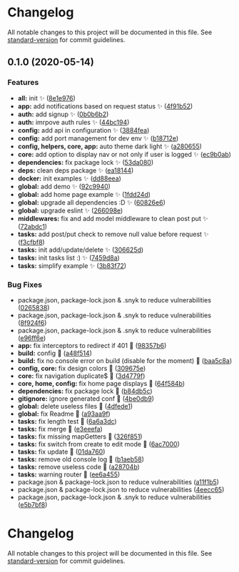 # Changelog

All notable changes to this project will be documented in this file. See [standard-version](https://github.com/conventional-changelog/standard-version) for commit guidelines.

## 0.1.0 (2020-05-14)


### Features

* **all:** init ✨ ([8e1e976](https://github.com/weareopensource/Vue/commit/8e1e9768111622bfb9998c09a4850db453d536b0))
* **app:** add notifications based on request status ✨ ([4f91b52](https://github.com/weareopensource/Vue/commit/4f91b5291e60b26c6a1a399aedc1ab9163bab804))
* **auth:** add signup ✨ ([0b0b6b2](https://github.com/weareopensource/Vue/commit/0b0b6b238a848244bac281f1c1cf3c3c8514d00e))
* **auth:** imrpove auth rules ✨ ([44bc194](https://github.com/weareopensource/Vue/commit/44bc194bc2e4d86cd990badac9c5b7a026d63d31))
* **config:** add api in configuration ✨ ([3884fea](https://github.com/weareopensource/Vue/commit/3884fead2f808292f3064195963f4f7e5ddfc2e0))
* **config:** add port management for dev env ✨ ([b18712e](https://github.com/weareopensource/Vue/commit/b18712e81dd44ef94f4555512ea47ce94db2ec47))
* **config, helpers, core, app:** auto theme dark light ✨ ([a280655](https://github.com/weareopensource/Vue/commit/a280655d18ec48d66fd5e140538e9be2afa9ba3e))
* **core:** add option to display nav or not only if user is logged ✨ ([ec9b0ab](https://github.com/weareopensource/Vue/commit/ec9b0ab253d3f3c41bcd6378345a8f8555240800))
* **dependencies:** fix package lock ✨ ([53da080](https://github.com/weareopensource/Vue/commit/53da08022fafa3de4e3f61782abc4270040721a0))
* **deps:** clean deps package ✨ ([ea18144](https://github.com/weareopensource/Vue/commit/ea18144f07aff8445084b7c93a70bfa3629ffbce))
* **docker:** init examples ✨ ([dd88eea](https://github.com/weareopensource/Vue/commit/dd88eea331c9e43f8e89442afc9bff7d79c20a13))
* **global:** add demo ✨ ([92c9940](https://github.com/weareopensource/Vue/commit/92c9940917d536bcc6344f48135755d6d75d6e1d))
* **global:** add home page example ✨ ([1fdd24d](https://github.com/weareopensource/Vue/commit/1fdd24db741854a33bc5b0aa4cd410eadea19f3d))
* **global:** upgrade all dependencies :D ✨ ([60826e6](https://github.com/weareopensource/Vue/commit/60826e60bdaf864f4bf8baee8d7985adbbdee430))
* **global:** upgrade eslint ✨ ([266098e](https://github.com/weareopensource/Vue/commit/266098e7bafff945ffc217e4eb0f67b74311ae34))
* **middlewares:** fix and add model middleware to clean post put ✨ ([72abdc1](https://github.com/weareopensource/Vue/commit/72abdc13023423db8be51e50bd449160baa1d551))
* **tasks:** add post/put check to remove null value before request ✨ ([f3cfbf8](https://github.com/weareopensource/Vue/commit/f3cfbf8bd5a128225727dd7b4054e5792d27579f))
* **tasks:** init add/update/delete ✨ ([306625d](https://github.com/weareopensource/Vue/commit/306625d7189488318541b0258badb68262c5f28c))
* **tasks:** init tasks list :) ✨ ([7459d8a](https://github.com/weareopensource/Vue/commit/7459d8a5185fcf4fe50ea4fee5bb80d055b168d3))
* **tasks:** simplify example ✨ ([3b83f72](https://github.com/weareopensource/Vue/commit/3b83f72337214c3204222f251b9d146d3aff5e8d))


### Bug Fixes

* package.json, package-lock.json & .snyk to reduce vulnerabilities ([0265838](https://github.com/weareopensource/Vue/commit/0265838b9ed596b2ad32a7c9bcf0239553b4e0ac))
* package.json, package-lock.json & .snyk to reduce vulnerabilities ([8f924f6](https://github.com/weareopensource/Vue/commit/8f924f660602e78739008245167b1d6175bfb5bb))
* package.json, package-lock.json & .snyk to reduce vulnerabilities ([e96ff6e](https://github.com/weareopensource/Vue/commit/e96ff6e551549058b78a23ff8d17aee0ca00d40c))
* **app:** fix interceptors to redirect if 401 🐛 ([98357b6](https://github.com/weareopensource/Vue/commit/98357b68da3e0a5363f2306428a928aba3a0f8b8))
* **build:** config 🐛 ([a48f514](https://github.com/weareopensource/Vue/commit/a48f51484b261cf99e92c6c0653d79ff986caaee))
* **build:** fix no console error on build (disable for the moment) 🐛 ([baa5c8a](https://github.com/weareopensource/Vue/commit/baa5c8a8bedc8ce27c48be147658bfa858a25808))
* **config, core:** fix design colors 🐛 ([309675e](https://github.com/weareopensource/Vue/commit/309675e36f5153e1a33079fee98e700b4a06c2a9))
* **core:** fix navigation duplicate$ 🐛 ([3d4779f](https://github.com/weareopensource/Vue/commit/3d4779f83990edf915fa76b1292f4316370c3dd4))
* **core, home, config:** fix home page displays 🐛 ([64f584b](https://github.com/weareopensource/Vue/commit/64f584ba5c77faf929f659ce69aef381b4fd15ea))
* **dependencies:** fix package lock 🐛 ([b84db5c](https://github.com/weareopensource/Vue/commit/b84db5c132a54c993a514cfe21f36c9ad86d058c))
* **gitignore:** ignore generated conf 🐛 ([4be0db9](https://github.com/weareopensource/Vue/commit/4be0db94231cf90f74b3d387537a2f1ec46efe95))
* **global:** delete useless files 🐛 ([4dfede1](https://github.com/weareopensource/Vue/commit/4dfede12f7c71e898211efd24b94bcd69836ab08))
* **global:** fix Readme 🐛 ([a93aa9f](https://github.com/weareopensource/Vue/commit/a93aa9f295a7407f570380181a47785d8c999552))
* **tasks:** fix length test 🐛 ([6a6a3dc](https://github.com/weareopensource/Vue/commit/6a6a3dc3bc665ce8d2ca9add25f337265ec94f6f))
* **tasks:** fix merge 🐛 ([e3eeefa](https://github.com/weareopensource/Vue/commit/e3eeefa1daab64fa3e64f8728449135d6b049688))
* **tasks:** fix missing mapGetters 🐛 ([326f851](https://github.com/weareopensource/Vue/commit/326f8517845ac7474dbbc92ad1c6ee845f85d6e7))
* **tasks:** fix switch from create to edit mode 🐛 ([6ac7000](https://github.com/weareopensource/Vue/commit/6ac70000324605162b86133f7962cbf7b66df500))
* **tasks:** fix update 🐛 ([01da760](https://github.com/weareopensource/Vue/commit/01da7604c32427ea7bdf78d1ac7366065d9db1d4))
* **tasks:** remove old console log 🐛 ([b1aeb58](https://github.com/weareopensource/Vue/commit/b1aeb5880ce14ce1b5b08cea371a67bcb4ec7213))
* **tasks:** remove useless code 🐛 ([a28704b](https://github.com/weareopensource/Vue/commit/a28704bcab3ed12b46b7287eb9d7bed65d60c209))
* **tasks:** warning router 🐛 ([ee6a455](https://github.com/weareopensource/Vue/commit/ee6a4553c9ee7fd85af6077b6449030172393f8b))
* package.json & package-lock.json to reduce vulnerabilities ([a11f1b5](https://github.com/weareopensource/Vue/commit/a11f1b5e4a3d0f08c370e97006cc4e46284e7fcc))
* package.json & package-lock.json to reduce vulnerabilities ([4eecc65](https://github.com/weareopensource/Vue/commit/4eecc65854431f1c6d7e15270924fab7c75f45db))
* package.json, package-lock.json & .snyk to reduce vulnerabilities ([e5b7bf8](https://github.com/weareopensource/Vue/commit/e5b7bf8b4e93404b8ddf3857a1be511a45c11d29))

# Changelog

All notable changes to this project will be documented in this file. See [standard-version](https://github.com/conventional-changelog/standard-version) for commit guidelines.